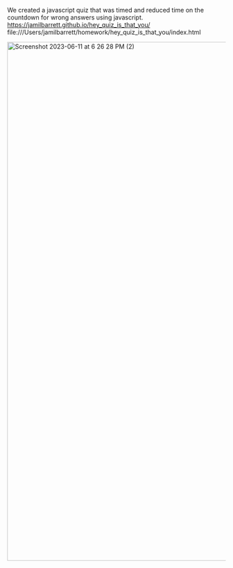 We created a javascript quiz that was timed and reduced time on the countdown for wrong answers using javascript. 
https://jamilbarrett.github.io/hey_quiz_is_that_you/
file:///Users/jamilbarrett/homework/hey_quiz_is_that_you/index.html

<img width="1194" alt="Screenshot 2023-06-11 at 6 26 28 PM (2)" src="https://github.com/jamilbarrett/hey_quiz_is_that_you/assets/131481674/5a2575b0-8679-4c51-8f85-fb27dba35bb4">
